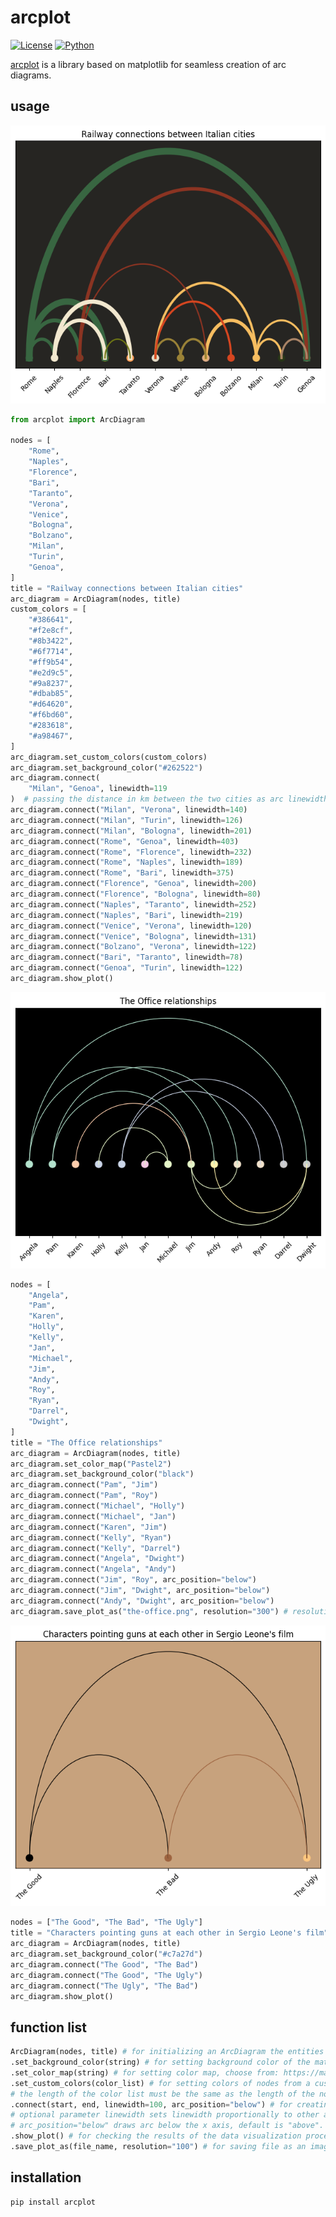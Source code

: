 # arcplot

[![License](https://img.shields.io/badge/license-MIT-blue.svg)](https://github.com/szkics/arcplot/blob/main/LICENSE)
[![Python](https://img.shields.io/badge/python-3.6%2B-blue.svg)](https://www.python.org/downloads/release)

[arcplot](https://pypi.org/project/arcplot/) is a library based on matplotlib for seamless creation of arc diagrams.

## usage

![alt text](https://raw.githubusercontent.com/szkics/arcplot/main/img/italian-railway.png)

```py
from arcplot import ArcDiagram

nodes = [
    "Rome",
    "Naples",
    "Florence",
    "Bari",
    "Taranto",
    "Verona",
    "Venice",
    "Bologna",
    "Bolzano",
    "Milan",
    "Turin",
    "Genoa",
]
title = "Railway connections between Italian cities"
arc_diagram = ArcDiagram(nodes, title)
custom_colors = [
    "#386641",
    "#f2e8cf",
    "#8b3422",
    "#6f7714",
    "#ff9b54",
    "#e2d9c5",
    "#9a8237",
    "#dbab85",
    "#d64620",
    "#f6bd60",
    "#283618",
    "#a98467",
]
arc_diagram.set_custom_colors(custom_colors)
arc_diagram.set_background_color("#262522")
arc_diagram.connect(
    "Milan", "Genoa", linewidth=119
)  # passing the distance in km between the two cities as arc linewidth
arc_diagram.connect("Milan", "Verona", linewidth=140)
arc_diagram.connect("Milan", "Turin", linewidth=126)
arc_diagram.connect("Milan", "Bologna", linewidth=201)
arc_diagram.connect("Rome", "Genoa", linewidth=403)
arc_diagram.connect("Rome", "Florence", linewidth=232)
arc_diagram.connect("Rome", "Naples", linewidth=189)
arc_diagram.connect("Rome", "Bari", linewidth=375)
arc_diagram.connect("Florence", "Genoa", linewidth=200)
arc_diagram.connect("Florence", "Bologna", linewidth=80)
arc_diagram.connect("Naples", "Taranto", linewidth=252)
arc_diagram.connect("Naples", "Bari", linewidth=219)
arc_diagram.connect("Venice", "Verona", linewidth=120)
arc_diagram.connect("Venice", "Bologna", linewidth=131)
arc_diagram.connect("Bolzano", "Verona", linewidth=122)
arc_diagram.connect("Bari", "Taranto", linewidth=78)
arc_diagram.connect("Genoa", "Turin", linewidth=122)
arc_diagram.show_plot()
```

![alt text](https://raw.githubusercontent.com/szkics/arcplot/main/img/the-office.png)

```py
nodes = [
    "Angela",
    "Pam",
    "Karen",
    "Holly",
    "Kelly",
    "Jan",
    "Michael",
    "Jim",
    "Andy",
    "Roy",
    "Ryan",
    "Darrel",
    "Dwight",
]
title = "The Office relationships"
arc_diagram = ArcDiagram(nodes, title)
arc_diagram.set_color_map("Pastel2")
arc_diagram.set_background_color("black")
arc_diagram.connect("Pam", "Jim")
arc_diagram.connect("Pam", "Roy")
arc_diagram.connect("Michael", "Holly")
arc_diagram.connect("Michael", "Jan")
arc_diagram.connect("Karen", "Jim")
arc_diagram.connect("Kelly", "Ryan")
arc_diagram.connect("Kelly", "Darrel")
arc_diagram.connect("Angela", "Dwight")
arc_diagram.connect("Angela", "Andy")
arc_diagram.connect("Jim", "Roy", arc_position="below")
arc_diagram.connect("Jim", "Dwight", arc_position="below")
arc_diagram.connect("Andy", "Dwight", arc_position="below")
arc_diagram.save_plot_as("the-office.png", resolution="300") # resolution is optional, defaults to 'figure'
```

![alt text](https://raw.githubusercontent.com/szkics/arcplot/main/img/the-good.png)


```py
nodes = ["The Good", "The Bad", "The Ugly"]
title = "Characters pointing guns at each other in Sergio Leone's film"
arc_diagram = ArcDiagram(nodes, title)
arc_diagram.set_background_color("#c7a27d")
arc_diagram.connect("The Good", "The Bad")
arc_diagram.connect("The Good", "The Ugly")
arc_diagram.connect("The Ugly", "The Bad")
arc_diagram.show_plot()
```

## function list

```py
ArcDiagram(nodes, title) # for initializing an ArcDiagram the entities to connect and the title is required.
.set_background_color(string) # for setting background color of the matplotlib figure.
.set_color_map(string) # for setting color map, choose from: https://matplotlib.org/stable/users/explain/colors/colormaps.html
.set_custom_colors(color_list) # for setting colors of nodes from a custom color list, 
# the length of the color list must be the same as the length of the node list.
.connect(start, end, linewidth=100, arc_position="below") # for creating an arc between two entities
# optional parameter linewidth sets linewidth proportionally to other arc linewidths.
# arc_position="below" draws arc below the x axis, default is "above". 
.show_plot() # for checking the results of the data visualization process.
.save_plot_as(file_name, resolution="100") # for saving file as an image with an optional resolution setting for higher-quality images.
```

## installation

```bash
pip install arcplot
```